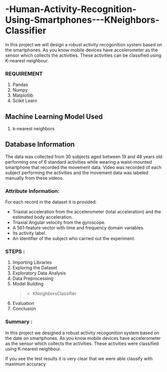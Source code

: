 # -Human-Activity-Recognition-Using-Smartphones---KNeighbors-Classifier
In this project we will design a robust activity recogonition system based on the smartphones. As you know mobile devices have accelerometer as the sensor which collects the activities. These activities can be classified using K-nearest neighbour. 

### REQUIREMENT
1. Pandas
2. Numpy
3. Matplotlib
4. Scikit Learn

## Machine Learning Model Used
1. k-nearest neighbors

## Database Information

The data was collected from 30 subjects aged between 19 and 48 years old performing one of 6 standard activities while wearing a waist-mounted smartphone that recorded the movement data. Video was recorded of each subject performing the activities and the movement data was labeled manually from these videos.

 
### Attribute Information:

For each record in the dataset it is provided:
- Triaxial acceleration from the accelerometer (total acceleration) and the estimated body acceleration.
- Triaxial Angular velocity from the gyroscope.
- A 561-feature vector with time and frequency domain variables.
- Its activity label.
- An identifier of the subject who carried out the experiment.

### STEPS :
1. Importing Libraries
2. Exploring the Dataset
3. Exploratory Data Analysis
4. Data Preprocessing
5. Model Building
    >* KNeighborsClassifier
6. Evaluation
7. Conclusion

### Summary :
In this project we designed a robust activity recogonition system based on the date on smartphones. As you know mobile devices have accelerometer as the sensor which collects the activities. These activities were classified using K-nearest neighbour.

If you see the test results it is very clear that we were able classify with maximum accuracy
